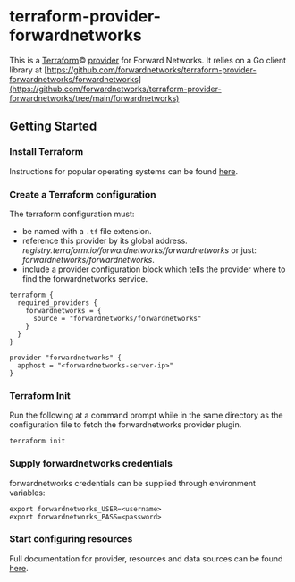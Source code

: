 # terraform-provider-forwardnetworks

This is a [Terraform](https://www.terraform.io)©
[provider](https://developer.hashicorp.com/terraform/language/providers?page=providers)
for Forward Networks. It relies on a Go client library at [https://github.com/forwardnetworks/terraform-provider-forwardnetworks/forwardnetworks](https://github.com/forwardnetworks/terraform-provider-forwardnetworks/tree/main/forwardnetworks)

## Getting Started

### Install Terraform

Instructions for popular operating systems can be found [here](https://developer.hashicorp.com/terraform/tutorials/aws-get-started/install-cli).

### Create a Terraform configuration

The terraform configuration must:
- be named with a `.tf` file extension.
- reference this provider by its global address.
  *registry.terraform.io/forwardnetworks/forwardnetworks* or just: *forwardnetworks/forwardnetworks*.
- include a provider configuration block which tells the provider where to
find the forwardnetworks service.

```hcl
terraform {
  required_providers {
    forwardnetworks = {
      source = "forwardnetworks/forwardnetworks"
    }
  }
}

provider "forwardnetworks" {
  apphost = "<forwardnetworks-server-ip>"
}
```

### Terraform Init

Run the following at a command prompt while in the same directory as the
configuration file to fetch the forwardnetworks provider plugin.
```shell
terraform init
```

### Supply forwardnetworks credentials
forwardnetworks credentials can be supplied through environment variables:
```shell
export forwardnetworks_USER=<username>
export forwardnetworks_PASS=<password>
```

### Start configuring resources

Full documentation for provider, resources and data sources can be found
[here](https://registry.terraform.io/providers/forwardnetworks/forwardnetworks/latest/docs).
